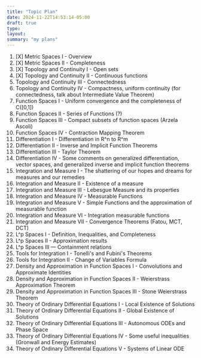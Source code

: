 ```yaml
---
title: "Topic Plan"
date: 2024-11-22T14:53:14-05:00
draft: true
type:
layout:
summary: "my plans"
---
```


1. [X] Metric Spaces I - Overview
2. [X] Metric Spaces II - Completeness
3. [X] Topology and Continuity I - Open sets 
4. [X] Topology and Continuity II - Continuous functions
5. Topology and Continuity III - Connectedness
6. Topology and Continuity IV - Compactness, uniform continuity
(for connectedness, talk about Intermediate Value Theorem)
7. Function Spaces I - Uniform convergence and the completeness of C([0,1])
8. Function Spaces II - Series of Functions (?)
9. Function Spaces III - Compact subsets of function spaces (Arzela Ascoli)
10. Function Spaces IV - Contraction Mapping Theorem
11. Differentiation I - Differentiation in R^n to R^m
12. Differentiation II - Inverse and Implicit Function Theorems
13. Differentiation III - Taylor Theorem
14. Differentiation IV - Some comments on generalized differentiation, vector spaces, and generalized inverse and implicit function theorems
15. Integration and Measure I - The shattering of our hopes and dreams for measures and our remedies
16. Integration and Measure II - Existence of a measure
17. Integration and Measure III - Lebesgue Measure and its properties
17. Integration and Measure IV - Measurable Functions
18. Integration and Measure V - Simple Functions and the approximation of measurable function
19. Integration and Measure VI - Integration measurable functions
20. Integration and Measure VII - Convergence Theorems (Fatou, MCT, DCT)
21. L^p Spaces I - Definition, Inequalities, and Completeness <!-- Might have split into multiple posts -->
22. L^p Spaces II - Approximation results
23. L^p Spaces III — Containment relations
24. Tools for Integration I - Tonelli's and Fubini's Theorems
25. Tools for Integration II - Change of Variables Formula
26. Density and Approximation in Function Spaces I - Convolutions and Approximate Identities
26. Density and Approximation in Function Spaces II - Weierstrass Approximation Theorem
27. Density and Approximation in Function Spaces III - Stone Weierstrass Theorem
28. Theory of Ordinary Differential Equations I - Local Existence of Solutions
29. Theory of Ordinary Differential Equations II - Global Existence of Solutions
30. Theory of Ordinary Differential Equations III - Autonomous ODEs and Phase Space
31. Theory of Ordinary Differential Equations IV - Some useful inequalities (Gronwall and Energy Estimates)
32. Theory of Ordinary Differential Equations V - Systems of Linear ODE

